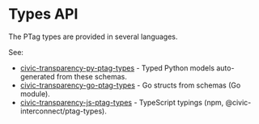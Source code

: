 # Types API

The PTag types are provided in several languages.

See:

- [civic-transparency-py-ptag-types](https://github.com/civic-interconnect/civic-transparency-py-ptag-types) - Typed Python models auto-generated from these schemas.
- [civic-transparency-go-ptag-types](https://github.com/civic-interconnect/civic-transparency-go-ptag-types) - Go structs from schemas (Go module).
- [civic-transparency-js-ptag-types](https://github.com/civic-interconnect/civic-transparency-js-ptag-types) - TypeScript typings (npm, @civic-interconnect/ptag-types).
